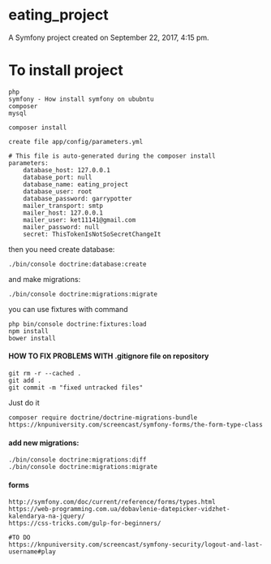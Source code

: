 eating_project
======

A Symfony project created on September 22, 2017, 4:15 pm.

# To install project

```
php
symfony - How install symfony on ububntu
composer
mysql 

composer install

create file app/config/parameters.yml

# This file is auto-generated during the composer install
parameters:
    database_host: 127.0.0.1
    database_port: null
    database_name: eating_project
    database_user: root
    database_password: garrypotter
    mailer_transport: smtp
    mailer_host: 127.0.0.1
    mailer_user: ket11141@gmail.com
    mailer_password: null
    secret: ThisTokenIsNotSoSecretChangeIt

```
then you need create database:
```
./bin/console doctrine:database:create
```
and make migrations:
```
./bin/console doctrine:migrations:migrate
```
you can use fixtures with command
```
php bin/console doctrine:fixtures:load
npm install
bower install
```

#### HOW TO FIX PROBLEMS WITH .gitignore file on repository

```
git rm -r --cached .
git add .
git commit -m "fixed untracked files"
```
Just do it

```
composer require doctrine/doctrine-migrations-bundle
https://knpuniversity.com/screencast/symfony-forms/the-form-type-class

```

#### **add new migrations:**
```
./bin/console doctrine:migrations:diff
./bin/console doctrine:migrations:migrate

```
#### **forms**
```
http://symfony.com/doc/current/reference/forms/types.html
https://web-programming.com.ua/dobavlenie-datepicker-vidzhet-kalendarya-na-jquery/
https://css-tricks.com/gulp-for-beginners/

#TO DO
https://knpuniversity.com/screencast/symfony-security/logout-and-last-username#play

```